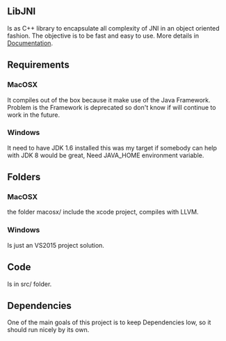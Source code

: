 ## LibJNI
Is as C++ library to encapsulate all complexity of JNI in an object oriented fashion. The objective is to be fast and easy to use. More details in [Documentation]. 


## Requirements       

### MacOSX
It compiles out of the box because it make use of the Java Framework. Problem is the Framework is deprecated so don't know if will continue to work in the future. 


### Windows 
It need to have JDK 1.6 installed this was my target if somebody can help with JDK 8 would be great, Need JAVA_HOME environment variable. 


## Folders

### MacOSX 

the folder macosx/ include the xcode project, compiles with LLVM. 


### Windows 

Is just an VS2015 project solution. 


## Code 

Is in src/ folder. 


## Dependencies 

One of the main goals of this project is to keep Dependencies low, so it should run nicely by its own.


[Documentation]: https://cesarvr.github.io/JNI/docs/jinvoke.html
